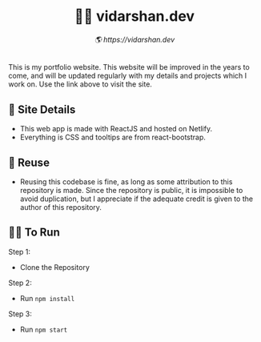 <h1 align='center'>🧑‍💻 vidarshan.dev</h1> 
<h6 align='center'>🌎 https://vidarshan.dev</h6>

This is my portfolio website. This website will be improved in the years to come, and will be updated regularly with my details and projects which I work on. Use the link above to visit the site.

## 💁 Site Details

- This web app is made with ReactJS and hosted on Netlify.
- Everything is CSS and tooltips are from react-bootstrap.

## 📌 Reuse

- Reusing this codebase is fine, as long as some attribution to this repository is made. Since the repository is public,
  it is impossible to avoid duplication, but I appreciate if the adequate credit is given to the author of this repository.

## 🏃‍♂️ To Run

Step 1:

- Clone the Repository

Step 2:

- Run `npm install`

Step 3:

- Run `npm start`

